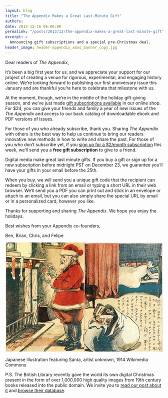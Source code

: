 ```yaml
---
layout: blog
title: "The Appendix Makes a Great Last-Minute Gift"
authors:
date: 2013-12-16 06:00:00
permalink: "/posts/2013/12/the-appendix-makes-a-great-last-minute-gift"
excerpt: >
  Announcing gift subscriptions and a special pre-Christmas deal.
header_image: header-appendix_xmas_banner_copy.jpg
---
```

Dear readers of *The Appendix*,

It’s been a big first year for us, and we appreciate your support for our project of creating a venue for rigorous, experimental, and engaging history online. We’re looking forward to publishing our first anniversary issue this January and are thankful you’re here to celebrate that milestone with us.

At the moment, though, we’re in the middle of the holiday gift-giving season, and we’ve just made [gift subscriptions available](http://shop.theappendix.net/collections/gift-certificates/products/1-year-gift-subscription) in our online shop. For $24, you can give your friends and family a year of new issues of the *The Appendix* and access to our back catalog of downloadable ebook and PDF versions of issues.

For those of you who already subscribe, thank you. Sharing *The Appendix* with others is the best way to help us continue to bring our readers innovative new methods in how to write and share the past. For those of you who don’t subscribe yet, if you [sign up for a $2/month subscription](https://theappendix.net/subscribe) this week, we’ll send you a **free gift subscription** to give to a friend.

Digital media make great last minute gifts. If you buy a gift or sign up for a new subscription before midnight PST on December 23, we guarantee you’ll have your gifts in your email before the 25th.

When you buy, we will send you a unique gift code that the recipient can redeem by clicking a link from an email or typing a short URL in their web browser. We’ll send you a PDF you can print out and stick in an envelope or attach to an email, but you can also simply share the special URL by email or in a personalized card, however you like.

Thanks for supporting and sharing *The Appendix*. We hope you enjoy the holidays.

Best wishes from your Appendix co-founders,

Ben, Brian, Chris, and Felipe

<div class="inline-image"> <a rel="lightbox" href="/images/blog/2013/12/800px-1914_Santa_Claus-large.jpg"> <img src="/images/blog/2013/12/800px-1914_Santa_Claus-medium.jpg" width="640" alt="British Library" /> </a> <p class="caption">Japanese illustration featuring Santa, artist unknown, 1914 <span class="credit">Wikimedia Commons</span> </p> </div>

P.S. The British Library recently gave the world its own digital Christmas present in the form of over 1,000,000 high quality images from 19th century books released into the public domain. We invite you to [read our post about it](http://theappendix.net/blog/2013/12/the-british-library-just-made-one-million-images-public-domain) and [browse their database](http://www.flickr.com/photos/britishlibrary/).